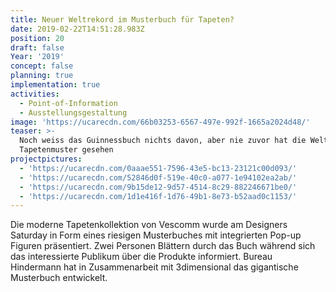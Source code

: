 ```yaml
---
title: Neuer Weltrekord im Musterbuch für Tapeten?
date: 2019-02-22T14:51:28.983Z
position: 20
draft: false
Year: '2019'
concept: false
planning: true
implementation: true
activities:
  - Point-of-Information
  - Ausstellungsgestaltung
image: 'https://ucarecdn.com/66b03253-6567-497e-992f-1665a2024d48/'
teaser: >-
  Noch weiss das Guinnessbuch nichts davon, aber nie zuvor hat die Welt solche
  Tapetenmuster gesehen
projectpictures:
  - 'https://ucarecdn.com/0aaae551-7596-43e5-bc13-23121c00d093/'
  - 'https://ucarecdn.com/52846d0f-519e-40c0-a077-1e94102ea2ab/'
  - 'https://ucarecdn.com/9b15de12-9d57-4514-8c29-882246671be0/'
  - 'https://ucarecdn.com/1d1e416f-1d76-49b1-8e73-b52aad0c1153/'
---
```

Die moderne Tapetenkollektion von Vescomm wurde am Designers Saturday in Form eines riesigen Musterbuches mit integrierten Pop-up Figuren präsentiert. Zwei Personen Blättern durch das Buch während sich das interessierte Publikum über die Produkte informiert. Bureau Hindermann hat in Zusammenarbeit mit 3dimensional das gigantische Musterbuch entwickelt.
